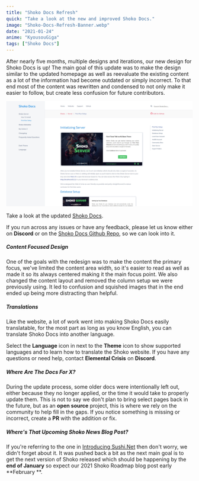 ```yaml
---
title: "Shoko Docs Refresh"
quick: "Take a look at the new and improved Shoko Docs."
image: "Shoko-Docs-Refresh-Banner.webp"
date: "2021-01-24"
anime: "KyousouGiga"
tags: ["Shoko Docs"]
---
```


After nearly five months, multiple designs and iterations, our new design for Shoko Docs is up! The main goal of this
update was to make the design similar to the updated homepage as well as reevaluate the existing content as a lot of the
information had become outdated or simply incorrect. To that end most of the content was rewritten and condensed to not
only make it easier to follow, but create less confusion for future contributors.

![Shoko Docs Refresh Preview](/assets/images/blog/Shoko-Docs-Refresh-Preview.jpg)

Take a look at the updated [Shoko Docs](https://docs.shokoanime.com/).

If you run across any issues or have any feedback, please let us know either on **Discord** or on
the [Shoko Docs Github Repo](https://github.com/ShokoAnime/ShokoDocs), so we can look into it.

##### Content Focused Design

One of the goals with the redesign was to make the content the primary focus, we've limited the content area width, so
it's easier to read as well as made it so its always centered making it the main focus point. We also changed the
content layout and removed the column setup we were previously using. It led to confusion and squished images that in
the end ended up being more distracting than helpful.

##### Translations

Like the website, a lot of work went into making Shoko Docs easily translatable, for the most part as long as you know
English, you can translate Shoko Docs into another language.

Select the **Language** icon in next to the **Theme** icon to show supported languages and to learn how to translate the
Shoko website. If you have any questions or need help, contact **Elemental Crisis** on **Discord**.

##### Where Are The Docs For X?

During the update process, some older docs were intentionally left out, either because they no longer applied, or the
time it would take to properly update them. This is not to say we don't plan to bring select pages back in the future,
but as an **open source** project, this is where we rely on the community to help fill in the gaps. If you notice
something is missing or incorrect, create a **PR** with the addition or fix.

##### Where's That Upcoming Shoko News Blog Post?

If you're referring to the one in [Introducing Sushi.Net](https://shokoanime.com/blog/introducing-sushi.net/) then don't
worry, we didn't forget about it. It was pushed back a bit as the next main goal is to get the next version of Shoko
released which should be happening by the **end of January** so expect our 2021 Shoko Roadmap blog post early **February
**.

